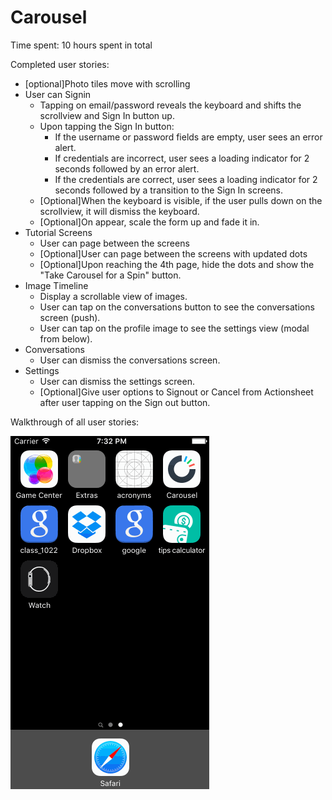 # Carousel
Time spent: 10 hours spent in total

Completed user stories:
- [optional]Photo tiles move with scrolling 
- User can Signin
  - Tapping on email/password reveals the keyboard and shifts the scrollview and Sign In button up.
  - Upon tapping the Sign In button:
    - If the username or password fields are empty, user sees an error alert.
    - If credentials are incorrect, user sees a loading indicator for 2 seconds followed by an error alert.
    - If the credentials are correct, user sees a loading indicator for 2 seconds followed by a transition to the Sign In screens.
  - [Optional]When the keyboard is visible, if the user pulls down on the scrollview, it will dismiss the keyboard.
  - [Optional]On appear, scale the form up and fade it in.
- Tutorial Screens
  - User can page between the screens
  - [Optional]User can page between the screens with updated dots
  - [Optional]Upon reaching the 4th page, hide the dots and show the "Take Carousel for a Spin" button.
- Image Timeline
  - Display a scrollable view of images.
  - User can tap on the conversations button to see the conversations screen (push).
  - User can tap on the profile image to see the settings view (modal from below).
- Conversations
  - User can dismiss the conversations screen.
- Settings
  - User can dismiss the settings screen.
  - [Optional]Give user options to Signout or Cancel from Actionsheet after user tapping on the Sign out button.
  
Walkthrough of all user stories:


![alt Walkthrough](https://github.com/rainbow1129/Carousel/blob/master/carousel.gif)
